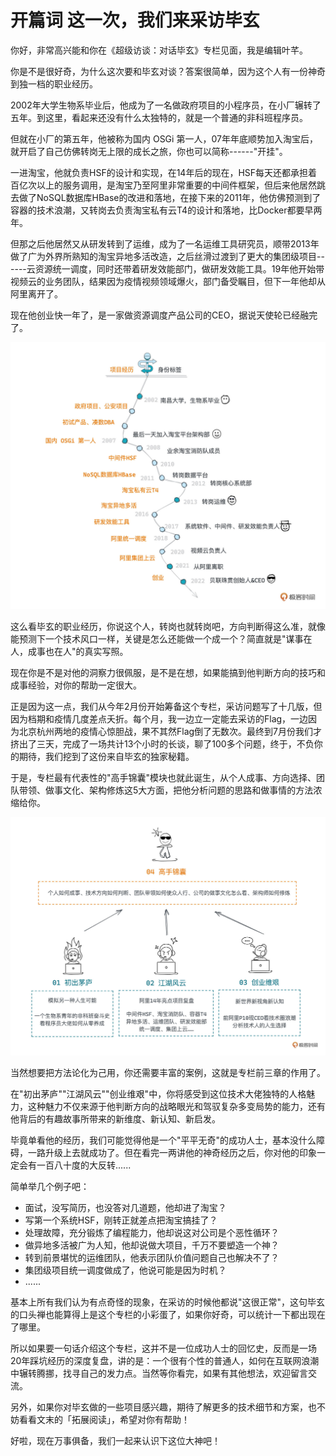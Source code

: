 # 开篇词 这一次，我们来采访毕玄

你好，非常高兴能和你在《超级访谈：对话毕玄》专栏见面，我是编辑叶芊。

你是不是很好奇，为什么这次要和毕玄对谈？答案很简单，因为这个人有一份神奇到独一档的职业经历。

2002年大学生物系毕业后，他成为了一名做政府项目的小程序员，在小厂辗转了五年。到这里，看起来还没有什么太独特的，就是一个普通的非科班程序员。

但就在小厂的第五年，他被称为国内 OSGi
第一人，07年年底顺势加入淘宝后，就开启了自己仿佛转岗无上限的成长之旅，你也可以简称------"开挂"。

一进淘宝，他就负责HSF的设计和实现，在14年后的现在，HSF每天还都承担着百亿次以上的服务调用，是淘宝乃至阿里非常重要的中间件框架，但后来他居然跳去做了NoSQL数据库HBase的改进和落地，在接下来的2011年，他仿佛预测到了容器的技术浪潮，又转岗去负责淘宝私有云T4的设计和落地，比Docker都要早两年。

但那之后他居然又从研发转到了运维，成为了一名运维工具研究员，顺带2013年做了广为外界所熟知的淘宝异地多活改造，之后丝滑过渡到了更大的集团级项目------云资源统一调度，同时还带着研发效能部门，做研发效能工具。19年他开始带视频云的业务团队，结果因为疫情视频领域爆火，部门备受瞩目，但下一年他却从阿里离开了。

现在他创业快一年了，是一家做资源调度产品公司的CEO，据说天使轮已经融完了。

![图片](assets/15364c4e9aa24f468126b357f64edfbb.jpg)

这么看毕玄的职业经历，你说这个人，转岗也就转岗吧，方向判断得这么准，就像能预测下一个技术风口一样，关键是怎么还能做一个成一个？简直就是"谋事在人，成事也在人"的真实写照。

现在你是不是对他的洞察力很佩服，是不是在想，如果能搞到他判断方向的技巧和成事经验，对你的帮助一定很大。

正是因为这一点，我们从今年2月份开始筹备这个专栏，采访问题写了十几版，但因为档期和疫情几度差点夭折。每个月，我一边立一定能去采访的Flag，一边因为北京杭州两地的疫情心惊胆战，果不其然Flag倒了无数次。最终到7月份我们才挤出了三天，完成了一场共计13个小时的长谈，聊了100多个问题，终于，不负你的期待，我们挖到了这份来自毕玄的独家秘籍。

于是，专栏最有代表性的"高手锦囊"模块也就此诞生，从个人成事、方向选择、团队带领、做事文化、架构修炼这5大方面，把他分析问题的思路和做事情的方法浓缩给你。

![图片](assets/24d8edc2116b457a90384ce0b9f3b934.jpg)

当然想要把方法论化为己用，你还需要丰富的案例，这就是专栏前三章的作用了。

在"初出茅庐""江湖风云""创业维艰"中，你将感受到这位技术大佬独特的人格魅力，这种魅力不仅来源于他判断方向的战略眼光和驾驭复杂多变局势的能力，还有他背后的有趣故事所带来的新维度、新认知、新启发。

毕竟单看他的经历，我们可能觉得他是一个"平平无奇"的成功人士，基本没什么障碍，一路升级上去就成功了。但在看完一两讲他的神奇经历之后，你对他的印象一定会有一百八十度的大反转......

简单举几个例子吧：

-   面试，没写简历，也没答对几道题，他却进了淘宝？
-   写第一个系统HSF，刚转正就差点把淘宝搞挂了？
-   处理故障，充分锻炼了编程能力，他却说这对公司是个恶性循环？
-   做异地多活被广为人知，他却说做大项目，千万不要塑造一个神？
-   转到前景堪忧的运维团队，他表示团队价值问题自己也解决不了？
-   集团级项目统一调度做成了，他说可能是因为时机？
-   ......

基本上所有我们认为有点奇怪的现象，在采访的时候他都说"这很正常"，这句毕玄的口头禅也能算得上是这个专栏的小彩蛋了，如果你好奇，可以统计一下都出现在了哪里。

所以如果要一句话介绍这个专栏，这并不是一位成功人士的回忆史，反而是一场20年踩坑经历的深度复盘，讲的是：一个很有个性的普通人，如何在互联网浪潮中辗转腾挪，找寻自己的发力点。当然等你看完，如果有其他想法，欢迎留言交流。

另外，如果你对毕玄做的一些项目感兴趣，期待了解更多的技术细节和方案，也不妨看看文末的「拓展阅读」，希望对你有帮助！

好啦，现在万事俱备，我们一起来认识下这位大神吧！
